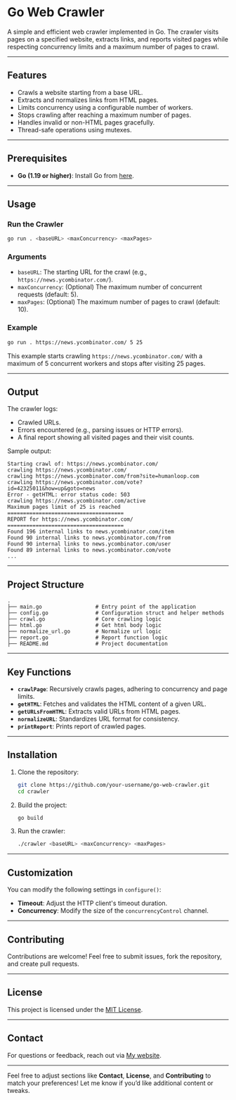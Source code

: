 # **Go Web Crawler**

A simple and efficient web crawler implemented in Go. The crawler visits pages on a specified website, extracts links, and reports visited pages while respecting concurrency limits and a maximum number of pages to crawl.

---

## **Features**

- Crawls a website starting from a base URL.
- Extracts and normalizes links from HTML pages.
- Limits concurrency using a configurable number of workers.
- Stops crawling after reaching a maximum number of pages.
- Handles invalid or non-HTML pages gracefully.
- Thread-safe operations using mutexes.

---

## **Prerequisites**

- **Go (1.19 or higher)**: Install Go from [here](https://golang.org/dl/).

---

## **Usage**

### **Run the Crawler**

```bash
go run . <baseURL> <maxConcurrency> <maxPages>
```

### **Arguments**

- `baseURL`: The starting URL for the crawl (e.g., `https://news.ycombinator.com/`).
- `maxConcurrency`: (Optional) The maximum number of concurrent requests (default: 5).
- `maxPages`: (Optional) The maximum number of pages to crawl (default: 10).

### **Example**

```bash
go run . https://news.ycombinator.com/ 5 25
```

This example starts crawling `https://news.ycombinator.com/` with a maximum of 5 concurrent workers and stops after visiting 25 pages.

---

## **Output**

The crawler logs:
- Crawled URLs.
- Errors encountered (e.g., parsing issues or HTTP errors).
- A final report showing all visited pages and their visit counts.

Sample output:

```
Starting crawl of: https://news.ycombinator.com/
crawling https://news.ycombinator.com/
crawling https://news.ycombinator.com/from?site=humanloop.com
crawling https://news.ycombinator.com/vote?id=42325011&how=up&goto=news
Error - getHTML: error status code: 503
crawling https://news.ycombinator.com/active
Maximum pages limit of 25 is reached
=====================================
REPORT for https://news.ycombinator.com/
=====================================
Found 196 internal links to news.ycombinator.com/item
Found 90 internal links to news.ycombinator.com/from
Found 90 internal links to news.ycombinator.com/user
Found 89 internal links to news.ycombinator.com/vote
...
```

---

## **Project Structure**

```
.
├── main.go                 # Entry point of the application
├── config.go               # Configuration struct and helper methods
├── crawl.go                # Core crawling logic
├── html.go                 # Get html body logic
├── normalize_url.go        # Normalize url logic
├── report.go               # Report function logic
├── README.md               # Project documentation
```

---

## **Key Functions**

- **`crawlPage`**: Recursively crawls pages, adhering to concurrency and page limits.
- **`getHTML`**: Fetches and validates the HTML content of a given URL.
- **`getURLsFromHTML`**: Extracts valid URLs from HTML pages.
- **`normalizeURL`**: Standardizes URL format for consistency.
- **`printReport`**: Prints report of crawled pages.

---

## **Installation**

1. Clone the repository:
   ```bash
   git clone https://github.com/your-username/go-web-crawler.git
   cd crawler
   ```

2. Build the project:
   ```bash
   go build
   ```

3. Run the crawler:
   ```bash
   ./crawler <baseURL> <maxConcurrency> <maxPages>
   ```

---

## **Customization**

You can modify the following settings in `configure()`:

- **Timeout**: Adjust the HTTP client's timeout duration.
- **Concurrency**: Modify the size of the `concurrencyControl` channel.

---

## **Contributing**

Contributions are welcome! Feel free to submit issues, fork the repository, and create pull requests.

---

## **License**

This project is licensed under the [MIT License](LICENSE).

---

## **Contact**

For questions or feedback, reach out via [My website](https://kskyi.netlify.app/).

---

Feel free to adjust sections like **Contact**, **License**, and **Contributing** to match your preferences! Let me know if you’d like additional content or tweaks.

